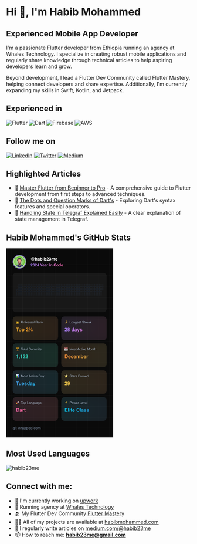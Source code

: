 # Hi 👋, I'm Habib Mohammed

## Experienced Mobile App Developer

I'm a passionate Flutter developer from Ethiopia running an agency at Whales Technology. I specialize in creating robust mobile applications and regularly share knowledge through technical articles to help aspiring developers learn and grow.

Beyond development, I lead a Flutter Dev Community called Flutter Mastery, helping connect developers and share expertise. Additionally, I'm currently expanding my skills in Swift, Kotlin, and Jetpack.

## Experienced in

![Flutter](https://img.shields.io/badge/Flutter-%2302569B.svg?style=for-the-badge&logo=Flutter&logoColor=white)
![Dart](https://img.shields.io/badge/dart-%230175C2.svg?style=for-the-badge&logo=dart&logoColor=white)
![Firebase](https://img.shields.io/badge/firebase-%23039BE5.svg?style=for-the-badge&logo=firebase)
![AWS](https://img.shields.io/badge/AWS-%23FF9900.svg?style=for-the-badge&logo=amazon-aws&logoColor=white)

## Follow me on

[![LinkedIn](https://img.shields.io/badge/linkedin-%230077B5.svg?style=for-the-badge&logo=linkedin&logoColor=white)](https://linkedin.com/in/habib23me)
[![Twitter](https://img.shields.io/badge/Twitter-%231DA1F2.svg?style=for-the-badge&logo=Twitter&logoColor=white)](https://twitter.com/theappbaker)
[![Medium](https://img.shields.io/badge/Medium-12100E?style=for-the-badge&logo=medium&logoColor=white)](https://medium.com/@habib23me)

## Highlighted Articles

- 📝 [Master Flutter from Beginner to Pro](https://medium.com/@habib23me/master-flutter-from-beginner-to-pro-664994db8a44) - A comprehensive guide to Flutter development from first steps to advanced techniques.
- 📝 [The Dots and Question Marks of Dart's](https://medium.com/@habib23me/the-dots-and-question-marks-of-darts-bccfc759d129) - Exploring Dart's syntax features and special operators.
- 📝 [Handling State in Telegraf Explained Easily](https://medium.com/@habib23me/handling-state-in-telegraf-explained-easily-d8d53a336c4c) - A clear explanation of state management in Telegraf.


## Habib Mohammed's GitHub Stats

<p>
  <a href="https://github.com/habib23me/github-readme-stats">
    <img src="https://github.com/Habib23me/habib23me/blob/main/2024%20Year%20in%20Code.png?raw=true" alt="Habib's github stats" width="58%" />
  </a>
</p>

## Most Used Languages

<p align="left">
  <img src="https://github-readme-stats.vercel.app/api/top-langs?username=habib23me&show_icons=true&locale=en&layout=compact" alt="habib23me" />
</p>

## Connect with me:
- 🔭 I'm currently working on [upwork](https://www.upwork.com/freelancers/~01ac7f2be581f23652)
- 💼 Running agency at [Whales Technology](https://whaletechnologies.com/)
- 🫂 My Flutter Dev Community [Flutter Mastery](https://t.me/flutter_mastery)
- 👨‍💻 All of my projects are available at [habibmohammed.com](https://habibmohammed.com)
- 📝 I regularly write articles on [medium.com/@habib23me](https://medium.com/@habib23me)
- 📫 How to reach me: **habib23me@gmail.com**
